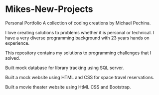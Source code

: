 # Mikes-New-Projects
Personal Portfolio A collection of coding creations by Michael Pechina.

I love creating solutions to problems whether it is personal or technical. I have a very diverse programming background with 23 years hands on experience.

This repository contains my solutions to programming challenges that I solved.

Built mock database for library tracking using SQL server.

Built a mock website using HTML and CSS for space travel reservations.

Built a movie theater website using HtML CSS and Bootstrap.


